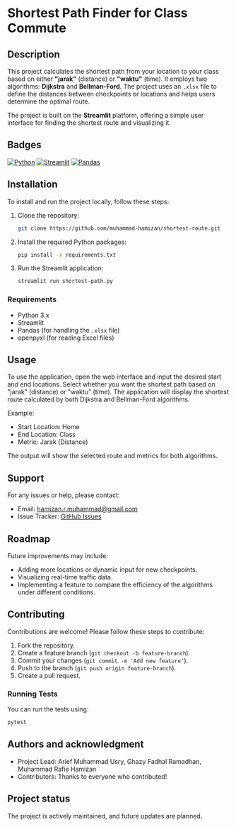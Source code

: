 # Shortest Path Finder for Class Commute

## Description
This project calculates the shortest path from your location to your class based on either **"jarak"** (distance) or **"waktu"** (time). It employs two algorithms: **Dijkstra** and **Bellman-Ford**. The project uses an `.xlsx` file to define the distances between checkpoints or locations and helps users determine the optimal route.

The project is built on the **Streamlit** platform, offering a simple user interface for finding the shortest route and visualizing it.

## Badges
[![Python](https://img.shields.io/badge/python-3.x-blue.svg)](https://www.python.org/)
[![Streamlit](https://img.shields.io/badge/Streamlit-0.89.0-brightgreen.svg)](https://streamlit.io/)
[![Pandas](https://img.shields.io/badge/Pandas-1.3.0-orange.svg)](https://pandas.pydata.org/)

## Installation
To install and run the project locally, follow these steps:

1. Clone the repository:
   ```bash
   git clone https://github.com/muhammad-hamizan/shortest-route.git
   ```

2. Install the required Python packages:
   ```bash
   pip install -r requirements.txt
   ```

3. Run the Streamlit application:
   ```bash
   streamlit run shortest-path.py
   ```

### Requirements
- Python 3.x
- Streamlit
- Pandas (for handling the `.xlsx` file)
- openpyxl (for reading Excel files)

## Usage
To use the application, open the web interface and input the desired start and end locations. Select whether you want the shortest path based on "jarak" (distance) or "waktu" (time). The application will display the shortest route calculated by both Dijkstra and Bellman-Ford algorithms.

Example:
- Start Location: Home
- End Location: Class
- Metric: Jarak (Distance)

The output will show the selected route and metrics for both algorithms.

## Support
For any issues or help, please contact:

- Email: hamizan.r.muhammad@gmail.com
- Issue Tracker: [GitHub Issues](link_to_github_issues)

## Roadmap
Future improvements may include:
- Adding more locations or dynamic input for new checkpoints.
- Visualizing real-time traffic data.
- Implementing a feature to compare the efficiency of the algorithms under different conditions.

## Contributing
Contributions are welcome! Please follow these steps to contribute:

1. Fork the repository.
2. Create a feature branch (`git checkout -b feature-branch`).
3. Commit your changes (`git commit -m 'Add new feature'`).
4. Push to the branch (`git push origin feature-branch`).
5. Create a pull request.

### Running Tests
You can run the tests using:
```bash
pytest
```

## Authors and acknowledgment
- Project Lead: Arief Muhammad Usry, Ghazy Fadhal Ramadhan, Muhammad Rafie Hamizan
- Contributors: Thanks to everyone who contributed!

## Project status
The project is actively maintained, and future updates are planned.
